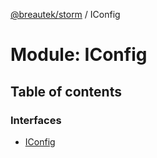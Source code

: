 [@breautek/storm](../README.md) / IConfig

# Module: IConfig

## Table of contents

### Interfaces

- [IConfig](../interfaces/IConfig.IConfig-1.md)
